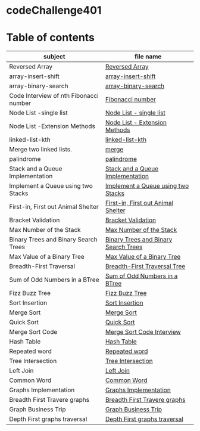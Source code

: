 # codeChallenge401

# Table of contents 
| subject | file name |
|---------|-----------|
| Reversed Array| [Reversed Array](reverseArr.md) |
| array-insert-shift| [array-insert-shift](array-insert-shift.md)|
| array-binary-search | [ array-binary-search ](array-binary-search.md)| 
|Code Interview of nth Fibonacci number| [Fibonacci number](fib.md)| 
| Node List -single list | [Node List - single list ](nodeList.md)|
| Node List -Extension Methods | [Node List - Extension Methods ](extensionNodeList.md)|
| linked-list-kth | [linked-list-kth](kth.md) |
|Merge two linked lists. | [merge](merge.md)|
|  palindrome | [ palindrome](palindrome.md) |
| Stack and a Queue Implementation | [Stack and a Queue Implementation](StacksAndQueues.md) |
| Implement a Queue using two Stacks | [Implement a Queue using two Stacks](peusodoQueue.md) |
| First-in, First out Animal Shelter | [First-in, First out Animal Shelter](AnimalShelter.md) |
| Bracket Validation | [Bracket Validation](bracketValidation.md)|
| Max Number of the Stack  | [Max Number of the Stack](getMaxNum.md)| 
|Binary Trees and Binary Search Trees  | [Binary Trees and Binary Search Trees](BinaryTrees.md)| 
| Max Value of a Binary Tree | [Max Value of a Binary Tree](maxValOfBinaryTree.md)|
| Breadth-First Traversal | [Breadth-First Traversal Tree](BreadthFirstTraverse.md)|
|Sum of Odd Numbers in a BTree | [Sum of Odd Numbers in a BTree](sumOdd.md)|
| Fizz Buzz Tree | [Fizz Buzz Tree](fizzBuzz.md)|
| Sort Insertion  | [Sort Insertion ](sortIns.md)|
| Merge Sort  | [Merge Sort ](mergeSort.md)|
| Quick Sort  | [Quick Sort ](quickSort.md)|
| Merge Sort Code  | [Merge Sort Code Interview ](mergeInterview.md)|
| Hash Table | [Hash Table ](hashTable.md)|
| Repeated word | [Repeated word ](repeatedWord.md)|
| Tree Intersection | [Tree Intersection ](treeIntersection.md)|
| Left Join | [Left Join](leftJoin.md)|
| Common Word | [Common Word](commonWord.md)|
| Graphs Implementation | [Graphs Implementation](graphs.md)|
| Breadth First Travere graphs | [Breadth First Travere graphs](graphs.md)|
| Graph Business Trip  | [Graph Business Trip](businessTrip.md)|
| Depth First graphs traversal  | [Depth First graphs traversal  ](depthFirst.md)|


